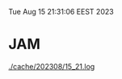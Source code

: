 Tue Aug 15 21:31:06 EEST 2023
# JAM
<a href='./cache/202308/15_21.log'>./cache/202308/15_21.log</a>
